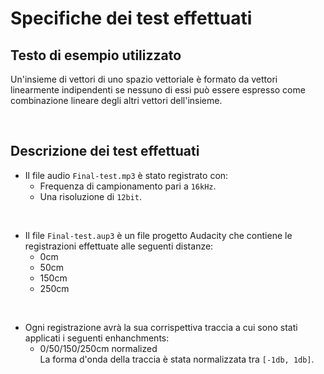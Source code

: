 # Specifiche dei test effettuati

## Testo di esempio utilizzato
Un'insieme di vettori di uno spazio vettoriale è formato da vettori linearmente indipendenti se nessuno di essi può essere espresso come combinazione lineare degli altri vettori dell'insieme.

<br>

## Descrizione dei test effettuati
-	Il file audio `Final-test.mp3` è stato registrato con:
	-	Frequenza di campionamento pari a `16kHz`.
	-	Una risoluzione di `12bit`.

<br>

-	Il file `Final-test.aup3` è un file progetto Audacity che contiene le registrazioni effettuate alle seguenti distanze:
	-	0cm
	-	50cm
	-	150cm
	-	250cm

<br>

-	Ogni registrazione avrà la sua corrispettiva traccia a cui sono stati applicati i seguenti enhanchments:
	-	0/50/150/250cm normalized\
		La forma d'onda della traccia è stata normalizzata tra `[-1db, 1db]`.
